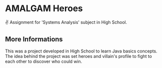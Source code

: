# AMALGAM Heroes
✌️ Assignment for 'Systems Analysis' subject in High School.

## More Informations
This was a project developed in High School to learn Java basics concepts. The idea behind the project was set heroes and villain's profile to fight to each other to discover who could win.